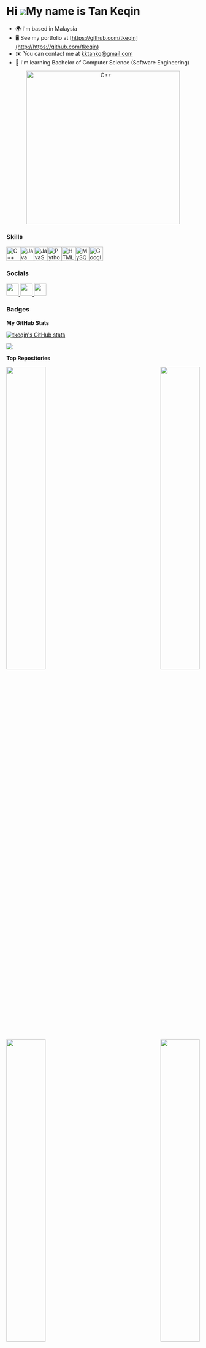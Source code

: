 Hi ![](https://user-images.githubusercontent.com/18350557/176309783-0785949b-9127-417c-8b55-ab5a4333674e.gif)My name is Tan Keqin
=================================================================================================================================

* 🌍  I'm based in Malaysia
* 🖥️  See my portfolio at [https://github.com/tkeqin](http://https://github.com/tkeqin)
* ✉️  You can contact me at [kktankq@gmail.com](mailto:kktankq@gmail.com)
* 🧠  I'm learning Bachelor of Computer Science (Software Engineering)

<p align="center">
<img src="https://rockntech.com.br/wp-content/uploads/2014/04/gifs-rebecca-mock_3.gif" width="400" height="400" alt="C++" />

### Skills

<p align="left">
<a href="https://docs.microsoft.com/en-us/cpp/?view=msvc-170" target="_blank" rel="noreferrer"><img src="https://raw.githubusercontent.com/danielcranney/readme-generator/main/public/icons/skills/cplusplus-colored.svg" width="36" height="36" alt="C++" /></a><a href="https://www.oracle.com/java/" target="_blank" rel="noreferrer"><img src="https://raw.githubusercontent.com/danielcranney/readme-generator/main/public/icons/skills/java-colored.svg" width="36" height="36" alt="Java" /></a><a href="https://developer.mozilla.org/en-US/docs/Web/JavaScript" target="_blank" rel="noreferrer"><img src="https://raw.githubusercontent.com/danielcranney/readme-generator/main/public/icons/skills/javascript-colored.svg" width="36" height="36" alt="JavaScript" /></a><a href="https://www.python.org/" target="_blank" rel="noreferrer"><img src="https://raw.githubusercontent.com/danielcranney/readme-generator/main/public/icons/skills/python-colored.svg" width="36" height="36" alt="Python" /></a><a href="https://developer.mozilla.org/en-US/docs/Glossary/HTML5" target="_blank" rel="noreferrer"><img src="https://raw.githubusercontent.com/danielcranney/readme-generator/main/public/icons/skills/html5-colored.svg" width="36" height="36" alt="HTML5" /></a><a href="https://www.mysql.com/" target="_blank" rel="noreferrer"><img src="https://raw.githubusercontent.com/danielcranney/readme-generator/main/public/icons/skills/mysql-colored.svg" width="36" height="36" alt="MySQL" /></a><a href="https://cloud.google.com/" target="_blank" rel="noreferrer"><img src="https://raw.githubusercontent.com/danielcranney/readme-generator/main/public/icons/skills/googlecloud-colored.svg" width="36" height="36" alt="Google Cloud" /></a>
</p>

### Socials

<p align="left"> <a href="https://www.facebook.com/tankeqin" target="_blank" rel="noreferrer"> <picture> <source media="(prefers-color-scheme: dark)" srcset="https://raw.githubusercontent.com/danielcranney/readme-generator/main/public/icons/socials/facebook-dark.svg" /> <source media="(prefers-color-scheme: light)" srcset="https://raw.githubusercontent.com/danielcranney/readme-generator/main/public/icons/socials/facebook.svg" /> <img src="https://raw.githubusercontent.com/danielcranney/readme-generator/main/public/icons/socials/facebook.svg" width="32" height="32" /> </picture> </a> <a href="https://www.github.com/tkeqin" target="_blank" rel="noreferrer"> <picture> <source media="(prefers-color-scheme: dark)" srcset="https://raw.githubusercontent.com/danielcranney/readme-generator/main/public/icons/socials/github-dark.svg" /> <source media="(prefers-color-scheme: light)" srcset="https://raw.githubusercontent.com/danielcranney/readme-generator/main/public/icons/socials/github.svg" /> <img src="https://raw.githubusercontent.com/danielcranney/readme-generator/main/public/icons/socials/github.svg" width="32" height="32" /> </picture> </a> <a href="http://www.instagram.com/tkeqin" target="_blank" rel="noreferrer"> <picture> <source media="(prefers-color-scheme: dark)" srcset="undefined" /> <source media="(prefers-color-scheme: light)" srcset="https://raw.githubusercontent.com/danielcranney/readme-generator/main/public/icons/socials/instagram.svg" /> <img src="https://upload.wikimedia.org/wikipedia/commons/e/e7/Instagram_logo_2016.svg" width="32" height="32" /> </picture> </a></p>

### Badges

<b>My GitHub Stats</b>

<a href="http://www.github.com/tkeqin"><img src="https://github-readme-stats.vercel.app/api?username=tkeqin&show_icons=true&hide=&count_private=true&title_color=a855f7&text_color=ffffff&icon_color=a855f7&bg_color=1c1917&hide_border=true&show_icons=true" alt="tkeqin's GitHub stats" /></a>

<a href="http://www.github.com/tkeqin"><img src="https://github-readme-streak-stats.herokuapp.com/?user=tkeqin&stroke=ffffff&background=1c1917&ring=a855f7&fire=a855f7&currStreakNum=ffffff&currStreakLabel=a855f7&sideNums=ffffff&sideLabels=ffffff&dates=ffffff&hide_border=true" /></a>

<b>Top Repositories</b>

<div width="100%" align="center"><a href="https://github.com/tkeqin/Assignment-1-Report-on-Visit-to-NALI-2023" align="left"><img align="left" width="45%" src="https://github-readme-stats.vercel.app/api/pin/?username=tkeqin&repo=Assignment-1-Report-on-Visit-to-NALI-2023&title_color=a855f7&text_color=ffffff&icon_color=a855f7&bg_color=1c1917&hide_border=true&locale=en" /></a><a href="https://github.com/tkeqin/Assignment-2-Poster-on-Industrial-Talk-1" align="right"><img align="right" width="45%" src="https://github-readme-stats.vercel.app/api/pin/?username=tkeqin&repo=Assignment-2-Poster-on-Industrial-Talk-1&title_color=a855f7&text_color=ffffff&icon_color=a855f7&bg_color=1c1917&hide_border=true&locale=en" /></a></div>

<div width="100%" align="center"><a href="https://github.com/tkeqin/Assignment-3-Video-on-Visit-to-UTMDigital-and-the-Attended-Virtual-Talk" align="left"><img align="left" width="45%" src="https://github-readme-stats.vercel.app/api/pin/?username=tkeqin&repo=Assignment-3-Video-on-Visit-to-UTMDigital-and-the-Attended-Virtual-Talk&title_color=a855f7&text_color=ffffff&icon_color=a855f7&bg_color=1c1917&hide_border=true&locale=en" /></a><a href="https://github.com/tkeqin/Assignment-4-Report-on-Industrial-Talks-2a" align="right"><img align="right" width="45%" src="https://github-readme-stats.vercel.app/api/pin/?username=tkeqin&repo=Assignment-4-Report-on-Industrial-Talks-2a&title_color=a855f7&text_color=ffffff&icon_color=a855f7&bg_color=1c1917&hide_border=true&locale=en" /></a></div>
